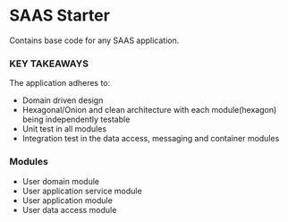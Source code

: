 # SAAS Starter

Contains base code for any SAAS application.

### KEY TAKEAWAYS
The application adheres to:

- Domain driven design
- Hexagonal/Onion and clean architecture with each module(hexagon) being independently testable
- Unit test in all modules
- Integration test in the data access, messaging and container modules

### Modules

- User domain module
- User application service module
- User application module
- User data access module

